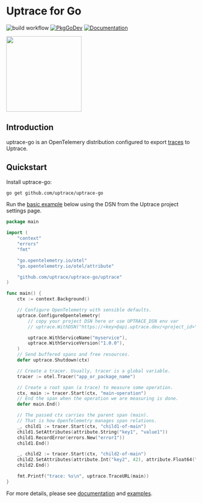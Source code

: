# Uptrace for Go

![build workflow](https://github.com/uptrace/uptrace-go/actions/workflows/build.yml/badge.svg)
[![PkgGoDev](https://pkg.go.dev/badge/github.com/uptrace-go/uptrace-go)](https://pkg.go.dev/github.com/uptrace/uptrace-go@v1.0.0-RC2/uptrace)
[![Documentation](https://img.shields.io/badge/uptrace-documentation-informational)](https://docs.uptrace.dev/go/)

<a href="https://docs.uptrace.dev/go/">
  <img src="https://docs.uptrace.dev/devicon/go-original.svg" height="200px" />
</a>

## Introduction

uptrace-go is an OpenTelemery distribution configured to export
[traces](https://docs.uptrace.dev/tracing/#spans) to Uptrace.

## Quickstart

Install uptrace-go:

```bash
go get github.com/uptrace/uptrace-go
```

Run the [basic example](example/basic) below using the DSN from the Uptrace project settings page.

```go
package main

import (
	"context"
	"errors"
	"fmt"

	"go.opentelemetry.io/otel"
	"go.opentelemetry.io/otel/attribute"

	"github.com/uptrace/uptrace-go/uptrace"
)

func main() {
	ctx := context.Background()

	// Configure OpenTelemetry with sensible defaults.
	uptrace.ConfigureOpentelemetry(
		// copy your project DSN here or use UPTRACE_DSN env var
		// uptrace.WithDSN("https://<key>@api.uptrace.dev/<project_id>"),

		uptrace.WithServiceName("myservice"),
		uptrace.WithServiceVersion("1.0.0"),
	)
	// Send buffered spans and free resources.
	defer uptrace.Shutdown(ctx)

	// Create a tracer. Usually, tracer is a global variable.
	tracer := otel.Tracer("app_or_package_name")

	// Create a root span (a trace) to measure some operation.
	ctx, main := tracer.Start(ctx, "main-operation")
	// End the span when the operation we are measuring is done.
	defer main.End()

	// The passed ctx carries the parent span (main).
	// That is how OpenTelemetry manages span relations.
	_, child1 := tracer.Start(ctx, "child1-of-main")
	child1.SetAttributes(attribute.String("key1", "value1"))
	child1.RecordError(errors.New("error1"))
	child1.End()

	_, child2 := tracer.Start(ctx, "child2-of-main")
	child2.SetAttributes(attribute.Int("key2", 42), attribute.Float64("key3", 123.456))
	child2.End()

	fmt.Printf("trace: %s\n", uptrace.TraceURL(main))
}
```

For more details, please see [documentation](https://docs.uptrace.dev/go/) and [examples](example).
